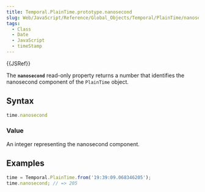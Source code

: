 ```yaml
---
title: Temporal.PlainTime.prototype.nanosecond
slug: Web/JavaScript/Reference/Global_Objects/Temporal/PlainTime/nanosecond
tags:
  - Class
  - Date
  - JavaScript
  - timeStamp
---
```

{{JSRef}}

<p class="summary"><span class="seoSummary">The <strong><code>nanosecond</code></strong> read-only property returns a number that identifies the nanosecond component of the <code>PlainTime</code> object.</span></p>

## Syntax

```js
time.nanosecond
```

### Value

An integer representing the nanosecond component.

## Examples

```js
time = Temporal.PlainTime.from('19:39:09.068346205');
time.nanosecond; // => 205
```
